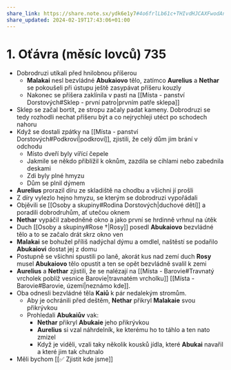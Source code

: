 ```yaml
---
share_link: https://share.note.sx/ydk6e1y7#4o6frlLb61c+THIvdHJCAXFwodAncbWAIYvl57EKK3E
share_updated: 2024-02-19T17:43:06+01:00
---
```

# 1. Oťávra (měsíc lovců) 735
- Dobrodruzi utíkali před hnilobnou příšerou
	- **Malakai** nesl bezvládné **Abukaiovo** tělo, zatímco **Aurelius** a **Nethar** se pokoušeli při ústupu ještě zasypávat příšeru kouzly
	- Nakonec se příšera zaklínila v pasti na [[Místa - panství Dorstových#Sklep - první patro|prvním patře sklepa]]
- Sklep se začal bortit, ze stropu začaly padat kameny. Dobrodruzi se tedy rozhodli nechat příšeru být a co nejrychleji utéct po schodech nahoru
- Když se dostali zpátky na [[Místa - panství Dorstových#Podkroví|podkroví]], zjistili, že celý dům jim brání v odchodu
	- Místo dveří byly vířící čepele
	- Jakmile se někdo přiblížil k oknům, zazdila se cihlami nebo zabednila deskami
	- Zdi byly plné hmyzu
	- Dům se plnil dýmem 
- **Aurelius** prorazil díru ze skladiště na chodbu a všichni jí prošli
- Z díry vylezlo hejno hmyzu, se kterým se dobrodruzi vypořádali
- Objěvili se [[Osoby a skupiny#Rodina Dorstových|duchové dětí]] a poradili dobrodruhům, ať utečou oknem
- **Nethar** vypáčil zabedněné okno a jako první se hrdinně vrhnul na útěk
- Duch [[Osoby a skupiny#Rose †|Rosy]] posedl **Abukaiovo** bezvládné tělo a to se začalo drát skrz okno ven
- **Malakai** se bohužel příliš nadýchal dýmu a omdlel, naštěstí se podařilo **Abukaiovi** dostat jej z domu
- Postupně se všichni spustili po laně, akorát kus nad zemí duch **Rosy** musel **Abukaiovo** tělo opustit a ten se opět bezvládně svalil k zemi
- **Aurelius** a **Nethar** zjistili, že se nalézají na [[Místa - Barovie#Travnatý vrcholek poblíž vesnice Barovie|travnatém vrcholku]] [[Místa - Barovie#Barovie, území|neznámo kde]].
- Oba odnesli bezvládné těla **Kaiů** k pár nedalekým stromům.
	- Aby je ochránili před deštěm, **Nethar** přikryl **Malakaie** svou přikrývkou
	- Prohledali **Abukaiův** vak:
		- **Nethar** přikryl **Abukaie** jeho přikrývkou
		- **Aurelius** si vzal náhrdelník, ke kterému ho to táhlo a ten nato zmizel
		- Když je viděli, vzali taky několik kousků jídla, které **Abukai** navařil a které jim tak chutnalo
- Měli bychom [[✅ Zjistit kde jsme]]